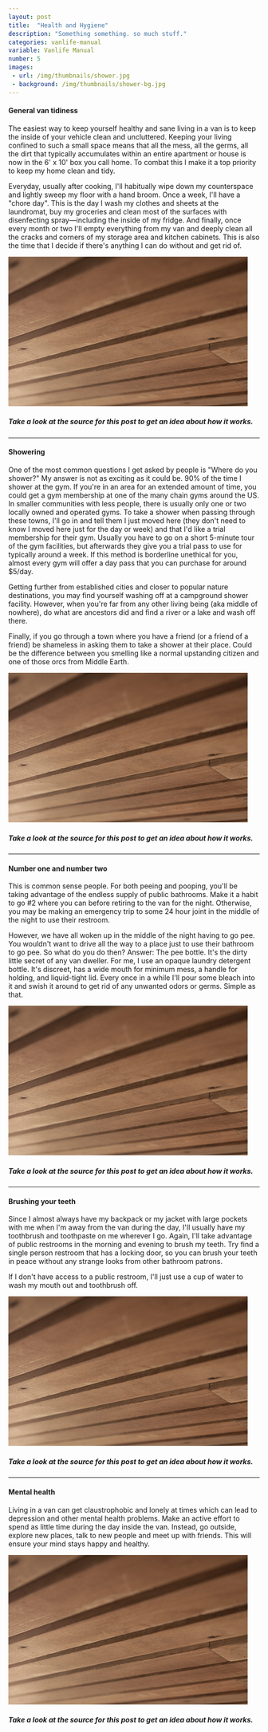 ```yaml
---
layout: post
title:  "Health and Hygiene"
description: "Something something. so much stuff."
categories: vanlife-manual
variable: Vanlife Manual
number: 5
images:
 - url: /img/thumbnails/shower.jpg
 - background: /img/thumbnails/shower-bg.jpg
---
```

#### General van tidiness

The easiest way to keep yourself healthy and sane living in a van is to keep the inside of your vehicle clean and uncluttered. Keeping your living confined to such a small space means that all the mess, all the germs, all the dirt that typically accumulates within an entire apartment or house is now in the 6' x 10' box you call home. To combat this I make it a top priority to keep my home clean and tidy.

Everyday, usually after cooking, I'll habitually wipe down my counterspace and lightly sweep my floor with a hand broom. Once a week, I'll have a "chore day". This is the day I wash my clothes and sheets at the laundromat, buy my groceries and clean most of the surfaces with disenfecting spray—including the inside of my fridge. And finally, once every month or two I'll empty everything from my van and deeply clean all the cracks and corners of my storage area and kitchen cabinets. This is also the time that I decide if there's anything I can do without and get rid of.

<img src="../img/thumbnails/test.jpg" /> 

##### Take a look at the source for this post to get an idea about how it works.

<hr />

#### Showering

One of the most common questions I get asked by people is "Where do you shower?" My answer is not as exciting as it could be. 90% of the time I shower at the gym. If you're in an area for an extended amount of time, you could get a gym membership at one of the many chain gyms around the US. In smaller communities with less people, there is usually only one or two locally owned and operated gyms. To take a shower when passing through these towns, I'll go in and tell them I just moved here (they don't need to know I moved here just for the day or week) and that I'd like a trial membership for their gym. Usually you have to go on a short 5-minute tour of the gym facilities, but afterwards they give you a trial pass to use for typically around a week. If this method is borderline unethical for you, almost every gym will offer a day pass that you can purchase for around $5/day. 

Getting further from established cities and closer to popular nature destinations, you may find yourself washing off at a campground shower facility. However, when you're far from any other living being (aka middle of nowhere), do what are ancestors did and find a river or a lake and wash off there. 

Finally, if you go through a town where you have a friend (or a friend of a friend) be shameless in asking them to take a shower at their place. Could be the difference between you smelling like a normal upstanding citizen and one of those orcs from Middle Earth.

<img src="../img/thumbnails/test.jpg" /> 

##### Take a look at the source for this post to get an idea about how it works.

<hr />

#### Number one and number two

This is common sense people. For both peeing and pooping, you'll be taking advantage of the endless supply of public bathrooms. Make it a habit to go #2 where you can before retiring to the van for the night. Otherwise, you may be making an emergency trip to some 24 hour joint in the middle of the night to use their restroom.

However, we have all woken up in the middle of the night having to go pee. You wouldn't want to drive all the way to a place just to use their bathroom to go pee. So what do you do then? Answer: The pee bottle. It's the dirty little secret of any van dweller. For me, I use an opaque laundry detergent bottle. It's discreet, has a wide mouth for minimum mess, a handle for holding, and liquid-tight lid. Every once in a while I'll pour some bleach into it and swish it around to get rid of any unwanted odors or germs. Simple as that.

<img src="../img/thumbnails/test.jpg" /> 

##### Take a look at the source for this post to get an idea about how it works.

<hr />

#### Brushing your teeth

Since I almost always have my backpack or my jacket with large pockets with me when I'm away from the van during the day, I'll usually have my toothbrush and toothpaste on me wherever I go. Again, I'll take advantage of public restrooms in the morning and evening to brush my teeth. Try find a single person restroom that has a locking door, so you can brush your teeth in peace without any strange looks from other bathroom patrons.

If I don't have access to a public restroom, I'll just use a cup of water to wash my mouth out and toothbrush off.

<img src="../img/thumbnails/test.jpg" /> 

##### Take a look at the source for this post to get an idea about how it works.

<hr />

#### Mental health

Living in a van can get claustrophobic and lonely at times which can lead to depression and other mental health problems. Make an active effort to spend as little time during the day inside the van. Instead, go outside, explore new places, talk to new people and meet up with friends. This will ensure your mind stays happy and healthy.

<img src="../img/thumbnails/test.jpg" /> 

##### Take a look at the source for this post to get an idea about how it works.

